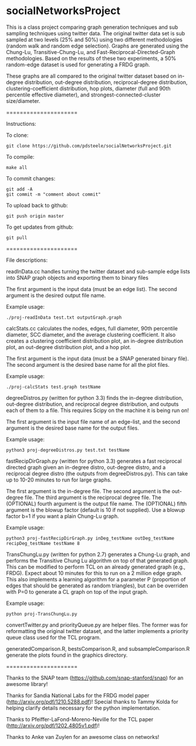 socialNetworksProject
=====================

This is a class project comparing graph generation techniques and sub sampling techniques using twitter data. The original twitter data set is sub sampled at two levels (25% and 50%) using two different methodologies (random walk and random edge selection). Graphs are generated using the Chung-Lu, Transitive-Chung-Lu, and Fast-Reciprocal-Directed-Graph methodologies. Based on the results of these two experiments, a 50% random-edge dataset is used for generating a FRDG graph. 

These graphs are all compared to the original twitter dataset based on in-degree distribution, out-degree distribution, reciprocal-degree distribution, clustering-coefficient distribution, hop plots, diameter (full and 90th percentile effective diameter), and strongest-connected-cluster size/diameter.  

=====================

Instructions: 

To clone: 
```                    
git clone https://github.com/pdsteele/socialNetworksProject.git
```

To compile: 
```
make all
```

To commit changes: 
```
git add -A 
git commit -m "comment about commit"
```

To upload back to github: 
```
git push origin master 
```

To get updates from github: 
```
git pull
```

=====================

File descriptions: 

readInData.cc handles turning the twitter dataset and sub-sample edge lists into SNAP graph objects and exporting them to binary files

The first argument is the input data (must be an edge list). The second argument is the desired output file name. 

Example usage:
```
./proj-readInData test.txt outputGraph.graph
```

calcStats.cc calculates the nodes, edges, full diameter, 90th percentile diameter, SCC diameter, and the average clustering coefficient. It also creates a clustering coefficient distribution plot, an in-degree distribution plot, an out-degree distribution plot, and a hop plot. 

The first argument is the input data (must be a SNAP generated binary file). The second argument is the desired base name for all the plot files. 

Example usage:
```
./proj-calcStats test.graph testName
```

degreeDistros.py (written for python 3.3) finds the in-degree distribution, out-degree distribution, and reciprocal degree distribution, and outputs each of them to a file. This requires Scipy on the machine it is being run on!

The first argument is the input file name of an edge-list, and the second argument is the desired base name for the output files.

Example usage:
```
python3 proj-degreeDistros.py test.txt testName
```

fastRecipDirGraph.py (written for python 3.3) generates a fast reciprocal directed graph given an in-degree distro, out-degree distro, and a reciprocal degree distro (the outputs from degreeDistros.py). This can take up to 10-20 minutes to run for large graphs. 

The first argument is the in-degree file. The second argument is the out-degree file. The third argument is the reciprocal degree file. The (OPTIONAL) fourth argument is the output file name. The (OPTIONAL) fifth argument is the blowup factor (default is 10 if not supplied). Use a blowup factor b=1 if you want a plain Chung-Lu graph.

Example usage:
```
python3 proj-fastRecipDirGraph.py inDeg_testName outDeg_testName recipDeg_testName testName 8 
```
TransChungLu.py (written for python 2.7) generates a Chung-Lu graph, and performs the Transitive Chung Lu algorithm on top of that generated graph. This can be modified to perform TCL on an already generated graph (e.g., FRDG). Expect about 10 minutes for this to run on a 2 million edge graph. This also implements a learning algorithm for a parameter P (proportion of edges that should be generated as random triangles), but can be overriden with P=0 to generate a CL graph on top of the input graph. 

Example usage:
```
python proj-TransChungLu.py
```

convertTwitter.py and priorityQueue.py are helper files. The former was for reformatting the original twitter dataset, and the latter implements a priority queue class used for the TCL program.

generatedComparison.R, bestsComparison.R, and subsampleComparison.R generate the plots found in the graphics directory. 


=====================

Thanks to the SNAP team (https://github.com/snap-stanford/snap) for an awesome library!

Thanks for Sandia National Labs for the FRDG model paper (http://arxiv.org/pdf/1210.5288.pdf)! Special thanks to Tammy Kolda for helping clarify details necessary for the python implementation. 

Thanks to Pfeiffer-LaFond-Moreno-Neville for the TCL paper (http://arxiv.org/pdf/1202.4805v1.pdf)! 

Thanks to Anke van Zuylen for an awesome class on networks!  